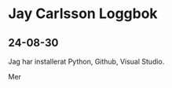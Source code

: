 Jay Carlsson Loggbok
====================
24-08-30
------------
Jag har installerat Python, Github, Visual Studio.

Mer